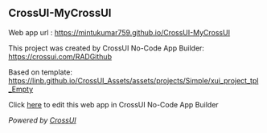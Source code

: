 ## CrossUI-MyCrossUI
Web app url : https://mintukumar759.github.io/CrossUI-MyCrossUI

This project was created by CrossUI No-Code App Builder: https://crossui.com/RADGithub

Based on template: https://linb.github.io/CrossUI_Assets/assets/projects/Simple/xui_project_tpl_Empty

Click [here](https://crossui.com/RADGithub/#!from=github&owner=mintukumar759&repo=CrossUI-MyCrossUI) to edit this web app in CrossUI No-Code App Builder

<i>Powered by [CrossUI](https://crossui.com)</i>
